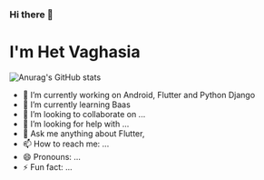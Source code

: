### Hi there 👋

<!--
**hetvaghasia39/hetvaghasia39** is a ✨ _special_ ✨ repository because its `README.md` (this file) appears on your GitHub profile.

Here are some ideas to get you started:-->

<h1>I'm Het Vaghasia</h1>


![Anurag's GitHub stats](https://github-readme-stats.vercel.app/api?username=hetvaghasia39&show_icons=true&theme=radical)


- 🔭 I’m currently working on Android, Flutter and Python Django
- 🌱 I’m currently learning Baas
- 👯 I’m looking to collaborate on ...
- 🤔 I’m looking for help with ...
- 💬 Ask me anything about Flutter, 
- 📫 How to reach me: ...
- 😄 Pronouns: ...
- ⚡ Fun fact: ...

